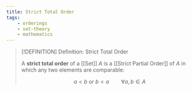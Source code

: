 ```yaml
---
title: Strict Total Order
tags:
    - orderings
    - set-theory
    - mathematics
---
```


>[!DEFINITION] Definition: Strict Total Order
>
>A **strict total order** of a [[Set]] $A$ is a [[Strict Partial Order]] of $A$ in which any two elements are comparable:
>
>$$
>a \lt b \text{ or } b \lt a \qquad \forall a,b \in A
>$$
>